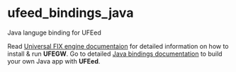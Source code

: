 # ufeed_bindings_java
Java languge binding for UFEed

Read [Universal FIX engine documentaion](https://fix8mt.atlassian.net/wiki/spaces/FMT/pages/634438/Universal+FIX+Engine+Home) for detailed information on how to install & run **UFEGW**. 
Go to detailed [Java bindings documentation](https://fix8mt.atlassian.net/wiki/spaces/FMT/pages/7798814/7.4+Java+Adaptor) to build your own Java app with **UFEed**.